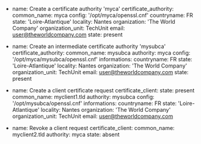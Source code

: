 - name: Create a certificate authority 'myca'
  certificate_authority:
    common_name: myca
    config: '/opt/myca/openssl.cnf'
    countryname: FR
    state: 'Loire-Atlantique'
    locality: Nantes
    organization: 'The World Company'
    organization_unit: TechUnit
    email: user@theworldcompany.com
    state: present

- name: Create an intermediate certificate authority 'mysubca'
  certificate_authority:
    common_name: mysubca
    authority: myca
    config: '/opt/myca/mysubca/openssl.cnf'
    informations:
      countryname: FR
      state: 'Loire-Atlantique'
      locality: Nantes
      organization: 'The World Company'
      organization_unit: TechUnit
      email: user@theworldcompany.com
    state: present

- name: Create a client certificate request
  certificate_client:
    state: present
    common_name: myclient1.tld
    authority: mysubca
    config: '/opt/mysubca/openssl.cnf'
    informations:
      countryname: FR
      state: 'Loire-Atlantique'
      locality: Nantes
      organization: 'The World Company'
      organization_unit: TechUnit
      email: user@theworldcompany.com

- name: Revoke a client request
  certificate_client:
    common_name: myclient2.tld
    authority: myca
    state: absent